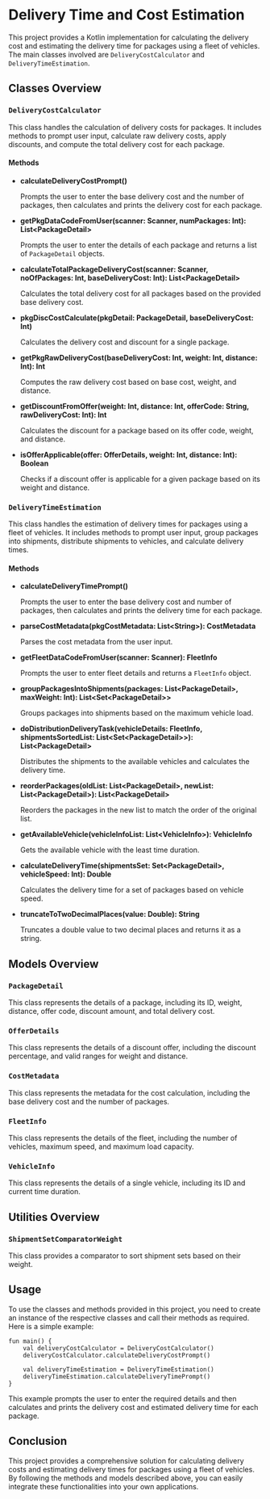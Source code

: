 <!DOCTYPE html>
<html lang="en">
<head>
    <meta charset="UTF-8">
    <meta name="viewport" content="width=device-width, initial-scale=1.0">
</head>
<body>

<h1>Delivery Time and Cost Estimation</h1>

<p>This project provides a Kotlin implementation for calculating the delivery cost and estimating the delivery time for packages using a fleet of vehicles. The main classes involved are <code>DeliveryCostCalculator</code> and <code>DeliveryTimeEstimation</code>.</p>

<h2>Classes Overview</h2>

<h3><code>DeliveryCostCalculator</code></h3>
<p>This class handles the calculation of delivery costs for packages. It includes methods to prompt user input, calculate raw delivery costs, apply discounts, and compute the total delivery cost for each package.</p>

<h4>Methods</h4>
<ul>
    <li>
        <b>calculateDeliveryCostPrompt()</b>
        <p>Prompts the user to enter the base delivery cost and the number of packages, then calculates and prints the delivery cost for each package.</p>
    </li>
    <li>
        <b>getPkgDataCodeFromUser(scanner: Scanner, numPackages: Int): List&lt;PackageDetail&gt;</b>
        <p>Prompts the user to enter the details of each package and returns a list of <code>PackageDetail</code> objects.</p>
    </li>
    <li>
        <b>calculateTotalPackageDeliveryCost(scanner: Scanner, noOfPackages: Int, baseDeliveryCost: Int): List&lt;PackageDetail&gt;</b>
        <p>Calculates the total delivery cost for all packages based on the provided base delivery cost.</p>
    </li>
    <li>
        <b>pkgDiscCostCalculate(pkgDetail: PackageDetail, baseDeliveryCost: Int)</b>
        <p>Calculates the delivery cost and discount for a single package.</p>
    </li>
    <li>
        <b>getPkgRawDeliveryCost(baseDeliveryCost: Int, weight: Int, distance: Int): Int</b>
        <p>Computes the raw delivery cost based on base cost, weight, and distance.</p>
    </li>
    <li>
        <b>getDiscountFromOffer(weight: Int, distance: Int, offerCode: String, rawDeliveryCost: Int): Int</b>
        <p>Calculates the discount for a package based on its offer code, weight, and distance.</p>
    </li>
    <li>
        <b>isOfferApplicable(offer: OfferDetails, weight: Int, distance: Int): Boolean</b>
        <p>Checks if a discount offer is applicable for a given package based on its weight and distance.</p>
    </li>
</ul>

<h3><code>DeliveryTimeEstimation</code></h3>
<p>This class handles the estimation of delivery times for packages using a fleet of vehicles. It includes methods to prompt user input, group packages into shipments, distribute shipments to vehicles, and calculate delivery times.</p>

<h4>Methods</h4>
<ul>
    <li>
        <b>calculateDeliveryTimePrompt()</b>
        <p>Prompts the user to enter the base delivery cost and number of packages, then calculates and prints the delivery time for each package.</p>
    </li>
    <li>
        <b>parseCostMetadata(pkgCostMetadata: List&lt;String&gt;): CostMetadata</b>
        <p>Parses the cost metadata from the user input.</p>
    </li>
    <li>
        <b>getFleetDataCodeFromUser(scanner: Scanner): FleetInfo</b>
        <p>Prompts the user to enter fleet details and returns a <code>FleetInfo</code> object.</p>
    </li>
    <li>
        <b>groupPackagesIntoShipments(packages: List&lt;PackageDetail&gt;, maxWeight: Int): List&lt;Set&lt;PackageDetail&gt;&gt;</b>
        <p>Groups packages into shipments based on the maximum vehicle load.</p>
    </li>
    <li>
        <b>doDistributionDeliveryTask(vehicleDetails: FleetInfo, shipmentsSortedList: List&lt;Set&lt;PackageDetail&gt;&gt;): List&lt;PackageDetail&gt;</b>
        <p>Distributes the shipments to the available vehicles and calculates the delivery time.</p>
    </li>
    <li>
        <b>reorderPackages(oldList: List&lt;PackageDetail&gt;, newList: List&lt;PackageDetail&gt;): List&lt;PackageDetail&gt;</b>
        <p>Reorders the packages in the new list to match the order of the original list.</p>
    </li>
    <li>
        <b>getAvailableVehicle(vehicleInfoList: List&lt;VehicleInfo&gt;): VehicleInfo</b>
        <p>Gets the available vehicle with the least time duration.</p>
    </li>
    <li>
        <b>calculateDeliveryTime(shipmentsSet: Set&lt;PackageDetail&gt;, vehicleSpeed: Int): Double</b>
        <p>Calculates the delivery time for a set of packages based on vehicle speed.</p>
    </li>
    <li>
        <b>truncateToTwoDecimalPlaces(value: Double): String</b>
        <p>Truncates a double value to two decimal places and returns it as a string.</p>
    </li>
</ul>

<h2>Models Overview</h2>

<h3><code>PackageDetail</code></h3>
<p>This class represents the details of a package, including its ID, weight, distance, offer code, discount amount, and total delivery cost.</p>

<h3><code>OfferDetails</code></h3>
<p>This class represents the details of a discount offer, including the discount percentage, and valid ranges for weight and distance.</p>

<h3><code>CostMetadata</code></h3>
<p>This class represents the metadata for the cost calculation, including the base delivery cost and the number of packages.</p>

<h3><code>FleetInfo</code></h3>
<p>This class represents the details of the fleet, including the number of vehicles, maximum speed, and maximum load capacity.</p>

<h3><code>VehicleInfo</code></h3>
<p>This class represents the details of a single vehicle, including its ID and current time duration.</p>

<h2>Utilities Overview</h2>

<h3><code>ShipmentSetComparatorWeight</code></h3>
<p>This class provides a comparator to sort shipment sets based on their weight.</p>

<h2>Usage</h2>
<p>To use the classes and methods provided in this project, you need to create an instance of the respective classes and call their methods as required. Here is a simple example:</p>

<pre><code>fun main() {
    val deliveryCostCalculator = DeliveryCostCalculator()
    deliveryCostCalculator.calculateDeliveryCostPrompt()

    val deliveryTimeEstimation = DeliveryTimeEstimation()
    deliveryTimeEstimation.calculateDeliveryTimePrompt()
}
</code></pre>

<p>This example prompts the user to enter the required details and then calculates and prints the delivery cost and estimated delivery time for each package.</p>

<h2>Conclusion</h2>
<p>This project provides a comprehensive solution for calculating delivery costs and estimating delivery times for packages using a fleet of vehicles. By following the methods and models described above, you can easily integrate these functionalities into your own applications.</p>

</body>
</html>
